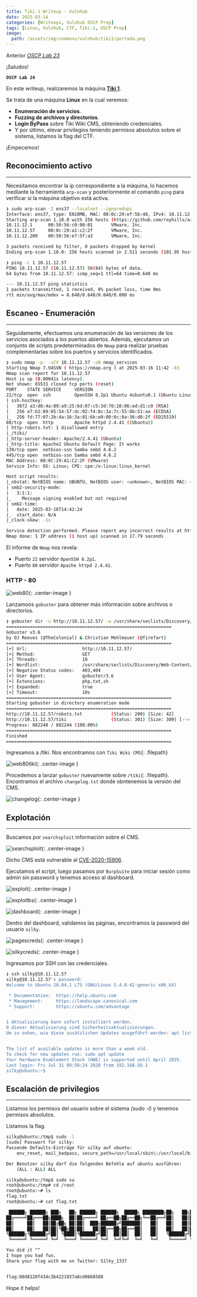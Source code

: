 ```yaml
---
title: Tiki-1 Writeup - Vulnhub
date: 2025-03-14
categories: [Writeups, Vulnhub OSCP Prep]
tags: [Linux, Vulnhub, CTF, Tiki-1, OSCP Prep]
image:
  path: /assets/img/commons/vulnhub/tiki1/portada.png
---
```


Anterior [*OSCP Lab 23*](https://lvs3c.github.io/posts/OSCP-Healthcare1/)

¡Saludos!

**`OSCP Lab 24`**

En este writeup, realizaremos la máquina [**Tiki 1**](https://www.vulnhub.com/entry/tiki-1,525/). 

Se trata de una máquina **Linux** en la cual veremos:
- **Enumeración de servicios**.
- **Fuzzing de archivos y directorios**.
- **Login ByPass** sobre Tiki Wiki CMS, obteniendo credenciales.
- Y por último, elevar privilegios teniendo permisos absolutos sobre el sistema, listamos la flag del CTF.

¡Empecemos!

## Reconocimiento activo

---

Necesitamos encontrar la ip correspondiente a la máquina, lo hacemos mediante la herramienta `arp-scan` y posteriormente el comando `ping` para verificar si la máquina objetivo está activa.

```bash
❯ sudo arp-scan -I ens37 --localnet --ignoredups
Interface: ens37, type: EN10MB, MAC: 00:0c:29:ef:5b:48, IPv4: 10.11.12.10
Starting arp-scan 1.10.0 with 256 hosts (https://github.com/royhills/arp-scan)
10.11.12.1      00:50:56:c0:00:01       VMware, Inc.
10.11.12.57     00:0c:29:a1:c2:2f       VMware, Inc.
10.11.12.200    00:50:56:e7:5f:a3       VMware, Inc.

3 packets received by filter, 0 packets dropped by kernel
Ending arp-scan 1.10.0: 256 hosts scanned in 2.511 seconds (101.95 hosts/sec). 3 responded
```

```bash
❯ ping -c 1 10.11.12.57
PING 10.11.12.57 (10.11.12.57) 56(84) bytes of data.
64 bytes from 10.11.12.57: icmp_seq=1 ttl=64 time=0.640 ms

--- 10.11.12.57 ping statistics ---
1 packets transmitted, 1 received, 0% packet loss, time 0ms
rtt min/avg/max/mdev = 0.640/0.640/0.640/0.000 ms
```

## Escaneo - Enumeración

---

Seguidamente, efectuamos una enumeración de las versiones de los servicios asociados a los puertos abiertos. Además, ejecutamos un conjunto de scripts predeterminados de `Nmap` para realizar pruebas complementarias sobre los puertos y servicios identificados.

```bash
❯ sudo nmap -p- -sCV 10.11.12.57 -oN nmap_services
Starting Nmap 7.94SVN ( https://nmap.org ) at 2025-03-16 11:42 -03
Nmap scan report for 10.11.12.57
Host is up (0.00041s latency).
Not shown: 65531 closed tcp ports (reset)
PORT    STATE SERVICE     VERSION
22/tcp  open  ssh         OpenSSH 8.2p1 Ubuntu 4ubuntu0.1 (Ubuntu Linux; protocol 2.0)
| ssh-hostkey:
|   3072 a3:d8:4a:89:a9:25:6d:07:c5:3d:76:28:06:ed:d1:c0 (RSA)
|   256 e7:b2:89:05:54:57:dc:02:f4:8c:3a:7c:55:8b:51:aa (ECDSA)
|_  256 fd:77:07:2b:4a:16:3a:01:6b:e0:00:0c:0a:36:d8:2f (ED25519)
80/tcp  open  http        Apache httpd 2.4.41 ((Ubuntu))
| http-robots.txt: 1 disallowed entry
|_/tiki/
|_http-server-header: Apache/2.4.41 (Ubuntu)
|_http-title: Apache2 Ubuntu Default Page: It works
139/tcp open  netbios-ssn Samba smbd 4.6.2
445/tcp open  netbios-ssn Samba smbd 4.6.2
MAC Address: 00:0C:29:A1:C2:2F (VMware)
Service Info: OS: Linux; CPE: cpe:/o:linux:linux_kernel

Host script results:
|_nbstat: NetBIOS name: UBUNTU, NetBIOS user: <unknown>, NetBIOS MAC: <unknown> (unknown)
| smb2-security-mode:
|   3:1:1:
|_    Message signing enabled but not required
| smb2-time:
|   date: 2025-03-16T14:42:24
|_  start_date: N/A
|_clock-skew: -1s

Service detection performed. Please report any incorrect results at https://nmap.org/submit/ .
Nmap done: 1 IP address (1 host up) scanned in 17.79 seconds
```

El informe de `Nmap` nos revela:
- Puerto `22` servidor `OpenSSH 8.2p1`.
- Puerto `80` servidor `Apache httpd 2.4.41`.


### HTTP - 80

![web80](/assets/img/commons/vulnhub/tiki1/web80.png){: .center-image }

Lanzamoos `gobuster` para obtener más información sobre archivos o directorios.

```bash
❯ gobuster dir -u http://10.11.12.57/ -w /usr/share/seclists/Discovery/Web-Content/directory-list-2.3-medium.txt -e -b 403,404 -x php,txt,sh -o root80_go.log
===============================================================
Gobuster v3.6
by OJ Reeves (@TheColonial) & Christian Mehlmauer (@firefart)
===============================================================
[+] Url:                     http://10.11.12.57/
[+] Method:                  GET
[+] Threads:                 10
[+] Wordlist:                /usr/share/seclists/Discovery/Web-Content/directory-list-2.3-medium.txt
[+] Negative Status codes:   403,404
[+] User Agent:              gobuster/3.6
[+] Extensions:              php,txt,sh
[+] Expanded:                true
[+] Timeout:                 10s
===============================================================
Starting gobuster in directory enumeration mode
===============================================================
http://10.11.12.57/robots.txt           (Status: 200) [Size: 42]
http://10.11.12.57/tiki                 (Status: 301) [Size: 309] [--> http://10.11.12.57/tiki/]
Progress: 882240 / 882244 (100.00%)
===============================================================
Finished
===============================================================
```

Ingresamos a /tiki. Nos encontramos con `Tiki Wiki CMS`{: .filepath}

![web80tiki](/assets/img/commons/vulnhub/tiki1/web80tiki.png){: .center-image }

Procedemos a lanzar `gobuster` nuevamente sobre `/tiki`{: .filepath}. Encontramos el archivo `changelog.txt` donde obntenemos la versión del CMS.

![changelog](/assets/img/commons/vulnhub/tiki1/changelog.png){: .center-image }


## Explotación

---

Buscamos por `searchsploit` información sobre el CMS.

![searchsploit](/assets/img/commons/vulnhub/tiki1/searchsploit.png){: .center-image }

Dicho CMS está vulnerable al [CVE-2020-15906](https://www.exploit-db.com/exploits/48927).

Ejecutamos el script, luego pasamos por `BurpSuite` para iniciar sesión como admin sin password y tenemos acceso al dashboard.

![exploit](/assets/img/commons/vulnhub/tiki1/exploit.png){: .center-image }

![exploitbs](/assets/img/commons/vulnhub/tiki1/exploitbs.png){: .center-image }

![dashboard](/assets/img/commons/vulnhub/tiki1/dashboard.png){: .center-image }

Dentro del dashboard, validamos las páginas, encontramos la password del usuario `silky`.

![pagescreds](/assets/img/commons/vulnhub/tiki1/pagescreds.png){: .center-image }

![silkycreds](/assets/img/commons/vulnhub/tiki1/silkycreds.png){: .center-image }


Ingresamos por SSH con las credenciales.

```bash
❯ ssh silky@10.11.12.57
silky@10.11.12.57's password:
Welcome to Ubuntu 20.04.1 LTS (GNU/Linux 5.4.0-42-generic x86_64)

 * Documentation:  https://help.ubuntu.com
 * Management:     https://landscape.canonical.com
 * Support:        https://ubuntu.com/advantage


1 Aktualisierung kann sofort installiert werden.
0 dieser Aktualisierung sind Sicherheitsaktualisierungen.
Um zu sehen, wie diese zusätzlichen Updates ausgeführt werden: apt list --upgradable


The list of available updates is more than a week old.
To check for new updates run: sudo apt update
Your Hardware Enablement Stack (HWE) is supported until April 2025.
Last login: Fri Jul 31 09:50:24 2020 from 192.168.56.1
silky@ubuntu:~$
```

## Escalación de privilegios

---

Listamos los permisos del usuario sobre el sistema *(sudo -l)* y tenemos permisos absolutos.

Listamos la flag.

```bash
silky@ubuntu:/tmp$ sudo -l
[sudo] Passwort für silky:
Passende Defaults-Einträge für silky auf ubuntu:
    env_reset, mail_badpass, secure_path=/usr/local/sbin\:/usr/local/bin\:/usr/sbin\:/usr/bin\:/sbin\:/bin\:/snap/bin

Der Benutzer silky darf die folgenden Befehle auf ubuntu ausführen:
    (ALL : ALL) ALL

silky@ubuntu:/tmp$ sudo su
root@ubuntu:/tmp# cd /root
root@ubuntu:~# ls
flag.txt
root@ubuntu:~# cat flag.txt

 ██████╗ ██████╗ ███╗   ██╗ ██████╗ ██████╗  █████╗ ████████╗██╗   ██╗██╗      █████╗ ████████╗██╗ ██████╗ ███╗   ██╗███████╗██╗
██╔════╝██╔═══██╗████╗  ██║██╔════╝ ██╔══██╗██╔══██╗╚══██╔══╝██║   ██║██║     ██╔══██╗╚══██╔══╝██║██╔═══██╗████╗  ██║██╔════╝██║
██║     ██║   ██║██╔██╗ ██║██║  ███╗██████╔╝███████║   ██║   ██║   ██║██║     ███████║   ██║   ██║██║   ██║██╔██╗ ██║███████╗██║
██║     ██║   ██║██║╚██╗██║██║   ██║██╔══██╗██╔══██║   ██║   ██║   ██║██║     ██╔══██║   ██║   ██║██║   ██║██║╚██╗██║╚════██║╚═╝
╚██████╗╚██████╔╝██║ ╚████║╚██████╔╝██║  ██║██║  ██║   ██║   ╚██████╔╝███████╗██║  ██║   ██║   ██║╚██████╔╝██║ ╚████║███████║██╗
 ╚═════╝ ╚═════╝ ╚═╝  ╚═══╝ ╚═════╝ ╚═╝  ╚═╝╚═╝  ╚═╝   ╚═╝    ╚═════╝ ╚══════╝╚═╝  ╚═╝   ╚═╝   ╚═╝ ╚═════╝ ╚═╝  ╚═══╝╚══════╝╚═╝

You did it ^^
I hope you had fun.
Share your flag with me on Twitter: S1lky_1337


flag:88d8120f434c3b4221937a8cd0668588
```

Hope it helps!
